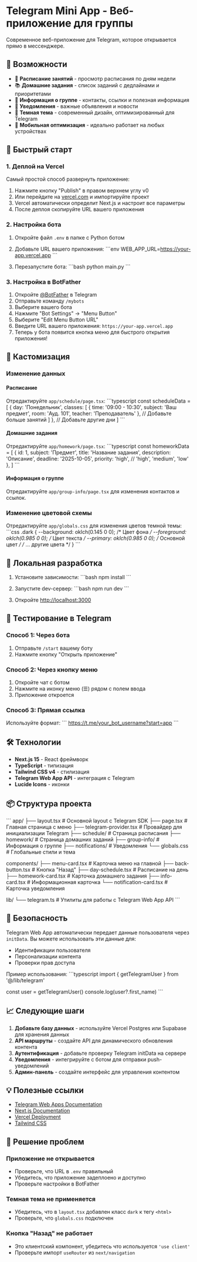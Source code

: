 # Telegram Mini App - Веб-приложение для группы

Современное веб-приложение для Telegram, которое открывается прямо в мессенджере.

## 🌟 Возможности

- 📅 **Расписание занятий** - просмотр расписания по дням недели
- 📚 **Домашние задания** - список заданий с дедлайнами и приоритетами
- 👥 **Информация о группе** - контакты, ссылки и полезная информация
- 🔔 **Уведомления** - важные объявления и новости
- 🎨 **Темная тема** - современный дизайн, оптимизированный для Telegram
- 📱 **Мобильная оптимизация** - идеально работает на любых устройствах

## 🚀 Быстрый старт

### 1. Деплой на Vercel

Самый простой способ развернуть приложение:

1. Нажмите кнопку "Publish" в правом верхнем углу v0
2. Или перейдите на [vercel.com](https://vercel.com) и импортируйте проект
3. Vercel автоматически определит Next.js и настроит все параметры
4. После деплоя скопируйте URL вашего приложения

### 2. Настройка бота

1. Откройте файл `.env` в папке с Python ботом
2. Добавьте URL вашего приложения:
\`\`\`env
WEB_APP_URL=https://your-app.vercel.app
\`\`\`

3. Перезапустите бота:
\`\`\`bash
python main.py
\`\`\`

### 3. Настройка в BotFather

1. Откройте [@BotFather](https://t.me/BotFather) в Telegram
2. Отправьте команду `/mybots`
3. Выберите вашего бота
4. Нажмите "Bot Settings" → "Menu Button"
5. Выберите "Edit Menu Button URL"
6. Введите URL вашего приложения: `https://your-app.vercel.app`
7. Теперь у бота появится кнопка меню для быстрого открытия приложения!

## 🎨 Кастомизация

### Изменение данных

#### Расписание
Отредактируйте `app/schedule/page.tsx`:
\`\`\`typescript
const scheduleData = [
  {
    day: 'Понедельник',
    classes: [
      { 
        time: '09:00 - 10:30', 
        subject: 'Ваш предмет', 
        room: 'Ауд. 101', 
        teacher: 'Преподаватель' 
      },
      // Добавьте больше занятий
    ]
  },
  // Добавьте другие дни
]
\`\`\`

#### Домашние задания
Отредактируйте `app/homework/page.tsx`:
\`\`\`typescript
const homeworkData = [
  {
    id: 1,
    subject: 'Предмет',
    title: 'Название задания',
    description: 'Описание',
    deadline: '2025-10-05',
    priority: 'high', // 'high', 'medium', 'low'
  },
]
\`\`\`

#### Информация о группе
Отредактируйте `app/group-info/page.tsx` для изменения контактов и ссылок.

### Изменение цветовой схемы

Отредактируйте `app/globals.css` для изменения цветов темной темы:
\`\`\`css
.dark {
  --background: oklch(0.145 0 0);  /* Цвет фона */
  --foreground: oklch(0.985 0 0);  /* Цвет текста */
  --primary: oklch(0.985 0 0);     /* Основной цвет */
  /* ... другие цвета */
}
\`\`\`

## 🔧 Локальная разработка

1. Установите зависимости:
\`\`\`bash
npm install
\`\`\`

2. Запустите dev-сервер:
\`\`\`bash
npm run dev
\`\`\`

3. Откройте [http://localhost:3000](http://localhost:3000)

## 📱 Тестирование в Telegram

### Способ 1: Через бота
1. Отправьте `/start` вашему боту
2. Нажмите кнопку "Открыть приложение"

### Способ 2: Через кнопку меню
1. Откройте чат с ботом
2. Нажмите на иконку меню (☰) рядом с полем ввода
3. Приложение откроется

### Способ 3: Прямая ссылка
Используйте формат:
\`\`\`
https://t.me/your_bot_username?start=app
\`\`\`

## 🛠 Технологии

- **Next.js 15** - React фреймворк
- **TypeScript** - типизация
- **Tailwind CSS v4** - стилизация
- **Telegram Web App API** - интеграция с Telegram
- **Lucide Icons** - иконки

## 📦 Структура проекта

\`\`\`
app/
├── layout.tsx              # Основной layout с Telegram SDK
├── page.tsx                # Главная страница с меню
├── telegram-provider.tsx   # Провайдер для инициализации Telegram
├── schedule/               # Страница расписания
├── homework/               # Страница домашних заданий
├── group-info/             # Информация о группе
├── notifications/          # Уведомления
└── globals.css            # Глобальные стили и тема

components/
├── menu-card.tsx          # Карточка меню на главной
├── back-button.tsx        # Кнопка "Назад"
├── day-schedule.tsx       # Расписание на день
├── homework-card.tsx      # Карточка домашнего задания
├── info-card.tsx          # Информационная карточка
└── notification-card.tsx  # Карточка уведомления

lib/
└── telegram.ts            # Утилиты для работы с Telegram Web App API
\`\`\`

## 🔐 Безопасность

Telegram Web App автоматически передает данные пользователя через `initData`. Вы можете использовать эти данные для:
- Идентификации пользователя
- Персонализации контента
- Проверки прав доступа

Пример использования:
\`\`\`typescript
import { getTelegramUser } from '@/lib/telegram'

const user = getTelegramUser()
console.log(user?.first_name)
\`\`\`

## 📈 Следующие шаги

1. **Добавьте базу данных** - используйте Vercel Postgres или Supabase для хранения данных
2. **API маршруты** - создайте API для динамического обновления контента
3. **Аутентификация** - добавьте проверку Telegram initData на сервере
4. **Уведомления** - интегрируйте с ботом для отправки push-уведомлений
5. **Админ-панель** - создайте интерфейс для управления контентом

## 💡 Полезные ссылки

- [Telegram Web Apps Documentation](https://core.telegram.org/bots/webapps)
- [Next.js Documentation](https://nextjs.org/docs)
- [Vercel Deployment](https://vercel.com/docs)
- [Tailwind CSS](https://tailwindcss.com/docs)

## 🐛 Решение проблем

### Приложение не открывается
- Проверьте, что URL в `.env` правильный
- Убедитесь, что приложение задеплоено и доступно
- Проверьте настройки в BotFather

### Темная тема не применяется
- Убедитесь, что в `layout.tsx` добавлен класс `dark` к тегу `<html>`
- Проверьте, что `globals.css` подключен

### Кнопка "Назад" не работает
- Это клиентский компонент, убедитесь что используется `'use client'`
- Проверьте импорт `useRouter` из `next/navigation`
